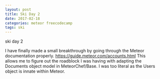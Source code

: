 ```yaml
---
layout: post
title: Ski Day 2
date: 2017-02-18
categories: meteor freecodecamp
tags: ski
---
```


ski day 2

I have finally made a small breakthrough by going through the Meteor documentation properly. <https://guide.meteor.com/accounts.html> This allows me to figure out the roadblock I was having with adapting the Documents object model in MeteorChef/Base. I was too literal as the Users object is innate within Meteor.
